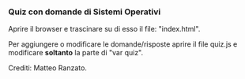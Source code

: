 ### Quiz con domande di Sistemi Operativi

Aprire il browser e trascinare su di esso il file: "index.html".

Per aggiungere o modificare le domande/risposte aprire il file quiz.js e modificare **soltanto** la parte di "var quiz".

Crediti: Matteo Ranzato.
